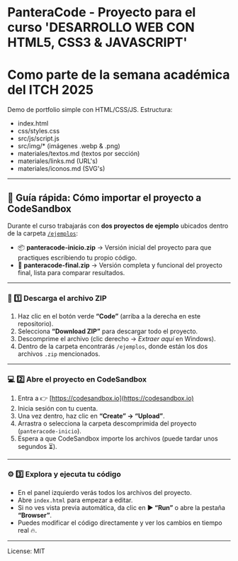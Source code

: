 # PanteraCode - Proyecto para el curso 'DESARROLLO WEB CON HTML5, CSS3 & JAVASCRIPT' 
# Como parte de la semana académica del ITCH 2025

Demo de portfolio simple con HTML/CSS/JS.
Estructura:
- index.html
- css/styles.css
- src/js/script.js
- src/img/* (imágenes .webp & .png)
- materiales/textos.md (textos por sección)
- materiales/links.md (URL's)
- materiales/iconos.md (SVG's)

---

## 🧠 Guía rápida: Cómo importar el proyecto a CodeSandbox

Durante el curso trabajarás con **dos proyectos de ejemplo** ubicados dentro de la carpeta [`/ejemplos`](./ejemplos):

- 📦 **panteracode-inicio.zip** → Versión inicial del proyecto para que practiques escribiendo tu propio código.  
- 🚀 **panteracode-final.zip** → Versión completa y funcional del proyecto final, lista para comparar resultados.

---

### 🧩 1️⃣ Descarga el archivo ZIP

1. Haz clic en el botón verde **“Code”** (arriba a la derecha en este repositorio).  
2. Selecciona **“Download ZIP”** para descargar todo el proyecto.  
3. Descomprime el archivo (clic derecho → *Extraer aquí* en Windows).  
4. Dentro de la carpeta encontrarás `/ejemplos`, donde están los dos archivos `.zip` mencionados.

---

### 💻 2️⃣ Abre el proyecto en CodeSandbox

1. Entra a 👉 [https://codesandbox.io](https://codesandbox.io)  
2. Inicia sesión con tu cuenta.  
3. Una vez dentro, haz clic en **“Create” → “Upload”**.  
4. Arrastra o selecciona la carpeta descomprimida del proyecto (`panteracode-inicio`).  
5. Espera a que CodeSandbox importe los archivos (puede tardar unos segundos ⏳).

---

### ⚙️ 3️⃣ Explora y ejecuta tu código

- En el panel izquierdo verás todos los archivos del proyecto.  
- Abre `index.html` para empezar a editar.  
- Si no ves vista previa automática, da clic en **▶️ “Run”** o abre la pestaña **“Browser”**.  
- Puedes modificar el código directamente y ver los cambios en tiempo real 🔥.

---

License: MIT
